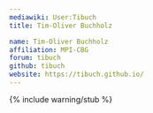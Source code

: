 ```yaml
---
mediawiki: User:Tibuch
title: Tim-Oliver Buchholz

name: Tim-Oliver Buchholz
affiliation: MPI-CBG
forum: tibuch
github: tibuch
website: https://tibuch.github.io/
---
```

{% include warning/stub %}

